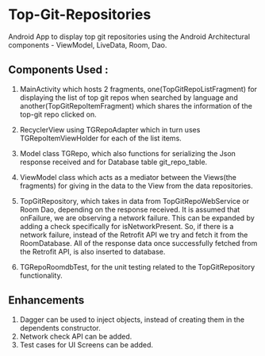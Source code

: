 # Top-Git-Repositories
Android App to display top git repositories using the Android Architectural components - ViewModel, LiveData, Room, Dao.

## Components Used :
1. MainActivity which hosts 2 fragments, one(TopGitRepoListFragment) for displaying the list of top git repos when searched by language and another(TopGitRepoItemFragment) which shares the information of the top-git repo clicked on.

2. RecyclerView using TGRepoAdapter which in turn uses TGRepoItemViewHolder for each of the list items.

3. Model class TGRepo, which also functions for serializing the Json response received and for Database table git_repo_table.

4. ViewModel class which acts as a mediator between the Views(the fragments) for giving in the data to the View from the data repositories.

5. TopGitRepository, which takes in data from TopGitRepoWebService or Room Dao, depending on the response received. It is assumed that onFailure, we are observing a network failure. This can be expanded by adding a check specifically for isNetworkPresent. So, if there is a network failure, instead of the Retrofit API we try and fetch it from the RoomDatabase.
All of the response data once successfully fetched from the Retrofit API, is also inserted to database.

6. TGRepoRoomdbTest, for the unit testing related to the TopGitRepository functionality.

## Enhancements
1. Dagger can be used to inject objects, instead of creating them in the dependents constructor.
2. Network check API can be added. 
3. Test cases for UI Screens can be added.

